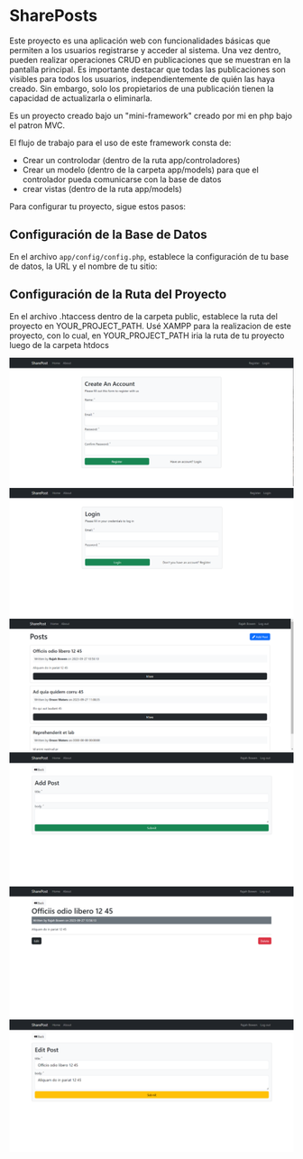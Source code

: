 # SharePosts

Este proyecto es una aplicación web con funcionalidades básicas que permiten a los usuarios registrarse y acceder al sistema. Una vez dentro, pueden realizar operaciones CRUD en publicaciones que se muestran en la pantalla principal. Es importante destacar que todas las publicaciones son visibles para todos los usuarios, independientemente de quién las haya creado. Sin embargo, solo los propietarios de una publicación tienen la capacidad de actualizarla o eliminarla.

Es un proyecto creado bajo un "mini-framework" creado por mi en php bajo el patron MVC.

El flujo de trabajo para el uso de este framework consta de:
- Crear un controlodar (dentro de la ruta app/controladores)
- Crear un modelo (dentro de la carpeta app/models) para que el controlador pueda comunicarse con la base de datos 
- crear vistas (dentro de la ruta app/models)


Para configurar tu proyecto, sigue estos pasos:

## Configuración de la Base de Datos

En el archivo `app/config/config.php`, establece la configuración de tu base de datos, la URL y el nombre de tu sitio:

## Configuración de la Ruta del Proyecto

En el archivo .htaccess dentro de la carpeta public, establece la ruta del proyecto en YOUR_PROJECT_PATH.
Usé XAMPP para la realizacion de este proyecto, con lo cual, en YOUR_PROJECT_PATH iria la ruta de tu proyecto luego de 
la carpeta htdocs


![Texto Alternativo](public/img/Screenshots/Shareposts1.png)
![Texto Alternativo](public/img/Screenshots/Shareposts2.png)
![Texto Alternativo](public/img/Screenshots/Shareposts3.png)
![Texto Alternativo](public/img/Screenshots/Shareposts4.png)
![Texto Alternativo](public/img/Screenshots/Shareposts5.png)
![Texto Alternativo](public/img/Screenshots/Shareposts6.png)

